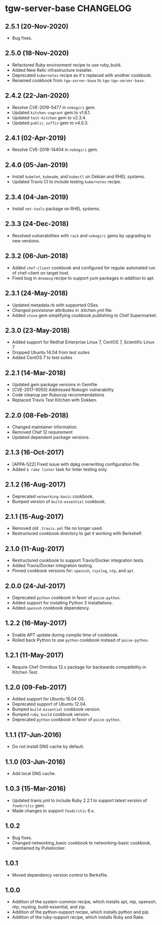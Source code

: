 tgw-server-base CHANGELOG
=====================

2.5.1 (20-Nov-2020)
-------------------
- Bug fixes.

2.5.0 (18-Nov-2020)
-------------------
- Refactored Ruby environment recipe to use ruby_build.
- Added New Relic infrastructure installer.
- Deprecated `kubernetes` recipe as it's replaced with another cookbook.
- Renamed cookbook from `tgw-server-base` to `tgw-tgw-server-base`.

2.4.2 (22-Jan-2020)
-------------------
- Resolve CVE-2019-5477 in `nokogiri` gem.
- Updated `kitchen-vagrant` gem to v1.6.1.
- Updated `test-kitchen` gem to v2.3.4.
- Updated `public_suffix` gem to v4.0.3.

2.4.1 (02-Apr-2019)
-------------------
- Resolve CVE-2018-14404 in `nokogiri` gem.

2.4.0 (05-Jan-2019)
-------------------
- Install `kubelet`, `kubeadm`, and `kubectl` on Debian and RHEL systems.
- Updated Travis CI to include testing `kubernetes` recipe.

2.3.4 (04-Jan-2019)
-------------------
- Install `net-tools` package on RHEL systems.

2.3.3 (24-Dec-2018)
-------------------
- Resolved vulnerabilities with `rack` and `nokogiri` gems by upgrading to new versions.

2.3.2 (06-Jun-2018)
-------------------
- Added `chef-client` cookbook and configured for regular automated run of chef-client on target host.
- Fixed bug in `dnsmasq` recipe to support yum packages in addition to apt.

2.3.1 (24-May-2018)
-------------------
- Updated metadata.rb with supported OSes.
- Changed provisioner attributes in .kitchen.yml file.
- Added `stove` gem simplifying cookbook publishing to Chef Supermarket.

2.3.0 (23-May-2018)
-------------------
- Added support for Redhat Enterprise Linux 7, CentOS 7, Scientific Linux 7
- Dropped Ubuntu 14.04 from test suites
- Added CentOS 7 to test suites

2.2.1 (14-Mar-2018)
-------------------
- Updated gem package versions in Gemfile
- [CVE-2017-9050] Addressed Nokogiri vulnerability
- Code cleanup per Rubocop recommendations
- Replaced Travis Test Kitchen with Dokken.

2.2.0 (08-Feb-2018)
-------------------
- Changed maintainer information.
- Removed Chef 12 requirement
- Updated dependent package versions.

2.1.3 (16-Oct-2017)
-------------------
- [APPA-522] Fixed issue with dpkg overwriting configuration file.
- Added `$ rake linter` task for linter testing only.

2.1.2 (16-Aug-2017)
-------------------
- Deprecated `networking-basic` cookbook.
- Bumped version of `build-essential` cookbook.

2.1.1 (15-Aug-2017)
-------------------
- Removed old `.travis.yml` file no longer used.
- Restructured cookbook directory to get it working with Berkshelf.

2.1.0 (11-Aug-2017)
-------------------
- Restructured cookbook to support Travis/Docker integration tests.
- Added Travis/Docker integration testing.
- Pinned cookbook versions for: `openssh`, `rsyslog`, `ntp`, and `apt`.

2.0.0 (24-Jul-2017)
-------------------
- Deprecated `python` cookbook in favor of `poise-python`. 
- Added support for installing Python 3 installations.
- Added `openssh` cookbook dependency.

1.2.2 (16-May-2017)
-------------------
- Enable APT update during compile time of cookbook.
- Rolled back Python to use `python` cookbook instead of `poise-python`.

1.2.1 (11-May-2017)
-------------------
- Require Chef Omnibus 12.x package for backwards compatibility in Kitchen Test.

1.2.0 (09-Feb-2017)
-------------------
- Added support for Ubuntu 16.04 OS.
- Deprecated support of Ubuntu 12.04.
- Bumped `build-essential` cookbook version.
- Bumped `ruby_build` cookbook version.
- Deprecated `python` cookbook in favor of `poise-python`. 

1.1.1 (17-Jun-2016)
-------------------
- Do not install DNS cache by default.

1.1.0 (03-Jun-2016)
-------------------
- Add local DNS cache.

1.0.3 (15-Mar-2016)
-------------------
- Updated travis.yml to include Ruby 2.2.1 to support latest version of `foodcritic` gem.
- Made changes to support `foodcritic` 6.x.

1.0.2
-----
- Bug fixes.
- Changed networking_basic cookbook to networking-basic cookbook, maintained by Pulselocker.

1.0.1
-----
- Moved dependency version control to Berksfile.

1.0.0
-----
- Addition of the system-common recipe, which installs apt, ntp, openssh, ntp, rsyslog, build-essential, and zip.
- Addition of the python-support recipe, which installs python and pip.
- Addition of the ruby-support recipe, which installs Ruby and Rake.
